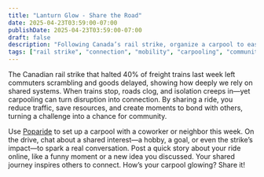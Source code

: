 ```yaml
---
title: "Lanturn Glow - Share the Road"
date: 2025-04-23T03:59:00-07:00
publishDate: 2025-04-23T03:59:00-07:00
draft: false
description: "Following Canada’s rail strike, organize a carpool to ease travel woes. Share a story from the ride to build community."
tags: ["rail strike", "connection", "mobility", "carpooling", "community", "well-being"]
---
```


<!-- Glow: 1 action, 1 skill -->
<!-- Skill: Connection -->

The Canadian rail strike that halted 40% of freight trains last week left commuters scrambling and goods delayed, showing how deeply we rely on shared systems. When trains stop, roads clog, and isolation creeps in—yet carpooling can turn disruption into connection. By sharing a ride, you reduce traffic, save resources, and create moments to bond with others, turning a challenge into a chance for community.

Use [Poparide](https://www.poparide.com) to set up a carpool with a coworker or neighbor this week. On the drive, chat about a shared interest—a hobby, a goal, or even the strike’s impact—to spark a real conversation. Post a quick story about your ride online, like a funny moment or a new idea you discussed. Your shared journey inspires others to connect. How’s your carpool glowing? Share it!